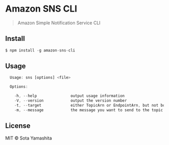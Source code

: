 # Amazon SNS CLI

> Amazon Simple Notification Service CLI

## Install

```js
$ npm install -g amazon-sns-cli
```

## Usage

```js
  Usage: sns [options] <file>

  Options:

    -h, --help               output usage information
    -V, --version            output the version number
    -t, --target             either TopicArn or EndpointArn, but not both.
    -m, --message            the message you want to send to the topic.
```

## License

MIT © Sota Yamashita

